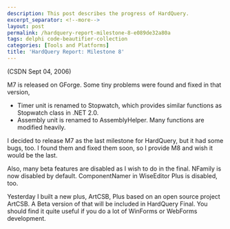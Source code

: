 ```yaml
---
description: This post describes the progress of HardQuery.
excerpt_separator: <!--more-->
layout: post
permalink: /hardquery-report-milestone-8-e089de32a80a
tags: delphi code-beautifier-collection
categories: [Tools and Platforms]
title: 'HardQuery Report: Milestone 8'
---
```

(CSDN Sept 04, 2006)

M7 is released on GForge. Some tiny problems were found and fixed in that version,

* Timer unit is renamed to Stopwatch, which provides similar functions as Stopwatch class in .NET 2.0.
* Assembly unit is renamed to AssemblyHelper. Many functions are modified heavily.

I decided to release M7 as the last milestone for HardQuery, but it had some bugs, too. I found them and fixed them soon, so I provide M8 and wish it would be the last.
<!--more-->

Also, many beta features are disabled as I wish to do in the final. NFamily is now disabled by default. ComponentNamer in WiseEditor Plus is disabled, too.

Yesterday I built a new plus, ArtCSB, Plus based on an open source project ArtCSB. A Beta version of that will be included in HardQuery Final. You should find it quite useful if you do a lot of WinForms or WebForms development.
